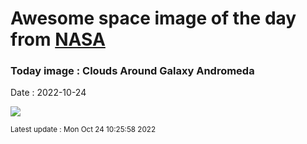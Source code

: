 
# Awesome space image of the day from [NASA](https://api.nasa.gov/)

### Today image : Clouds Around Galaxy Andromeda
Date : 2022-10-24

![](https://apod.nasa.gov/apod/image/2210/M31Clouds_Fryhover_960.jpg)

<small>Latest update : Mon Oct 24 10:25:58 2022</small>
        